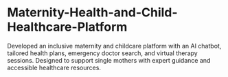 # Maternity-Health-and-Child-Healthcare-Platform
Developed an inclusive maternity and childcare platform with an AI chatbot, tailored health plans, emergency doctor search, and virtual therapy sessions. Designed to support single mothers with expert guidance and accessible healthcare resources.
